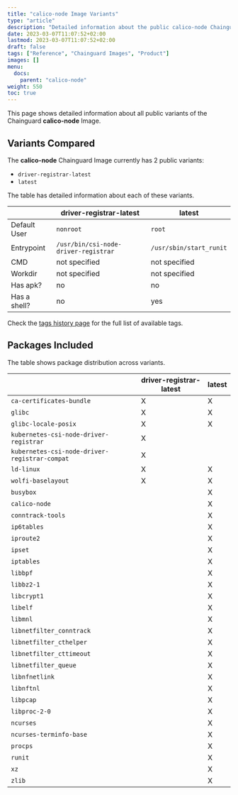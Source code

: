```yaml
---
title: "calico-node Image Variants"
type: "article"
description: "Detailed information about the public calico-node Chainguard Image variants"
date: 2023-03-07T11:07:52+02:00
lastmod: 2023-03-07T11:07:52+02:00
draft: false
tags: ["Reference", "Chainguard Images", "Product"]
images: []
menu:
  docs:
    parent: "calico-node"
weight: 550
toc: true
---
```


This page shows detailed information about all public variants of the Chainguard **calico-node** Image.

## Variants Compared
The **calico-node** Chainguard Image currently has 2 public variants: 

- `driver-registrar-latest`
- `latest`

The table has detailed information about each of these variants.

|              | driver-registrar-latest              | latest                  |
|--------------|--------------------------------------|-------------------------|
| Default User | `nonroot`                            | `root`                  |
| Entrypoint   | `/usr/bin/csi-node-driver-registrar` | `/usr/sbin/start_runit` |
| CMD          | not specified                        | not specified           |
| Workdir      | not specified                        | not specified           |
| Has apk?     | no                                   | no                      |
| Has a shell? | no                                   | yes                     |

Check the [tags history page](/chainguard/chainguard-images/reference/calico-node/tags_history/) for the full list of available tags.

## Packages Included
The table shows package distribution across variants.

|                                               | driver-registrar-latest | latest |
|-----------------------------------------------|-------------------------|--------|
| `ca-certificates-bundle`                      | X                       | X      |
| `glibc`                                       | X                       | X      |
| `glibc-locale-posix`                          | X                       | X      |
| `kubernetes-csi-node-driver-registrar`        | X                       |        |
| `kubernetes-csi-node-driver-registrar-compat` | X                       |        |
| `ld-linux`                                    | X                       | X      |
| `wolfi-baselayout`                            | X                       | X      |
| `busybox`                                     |                         | X      |
| `calico-node`                                 |                         | X      |
| `conntrack-tools`                             |                         | X      |
| `ip6tables`                                   |                         | X      |
| `iproute2`                                    |                         | X      |
| `ipset`                                       |                         | X      |
| `iptables`                                    |                         | X      |
| `libbpf`                                      |                         | X      |
| `libbz2-1`                                    |                         | X      |
| `libcrypt1`                                   |                         | X      |
| `libelf`                                      |                         | X      |
| `libmnl`                                      |                         | X      |
| `libnetfilter_conntrack`                      |                         | X      |
| `libnetfilter_cthelper`                       |                         | X      |
| `libnetfilter_cttimeout`                      |                         | X      |
| `libnetfilter_queue`                          |                         | X      |
| `libnfnetlink`                                |                         | X      |
| `libnftnl`                                    |                         | X      |
| `libpcap`                                     |                         | X      |
| `libproc-2-0`                                 |                         | X      |
| `ncurses`                                     |                         | X      |
| `ncurses-terminfo-base`                       |                         | X      |
| `procps`                                      |                         | X      |
| `runit`                                       |                         | X      |
| `xz`                                          |                         | X      |
| `zlib`                                        |                         | X      |

